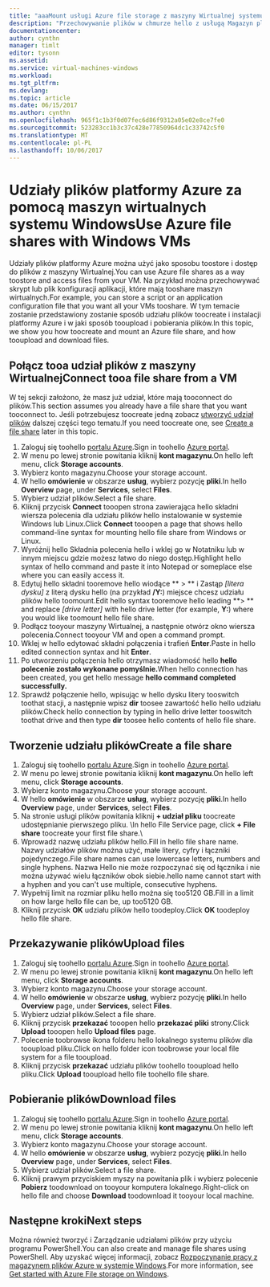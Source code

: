 ```yaml
---
title: "aaaMount usługi Azure file storage z maszyny Wirtualnej systemu Windows Azure | Dokumentacja firmy Microsoft"
description: "Przechowywanie plików w chmurze hello z usługą Magazyn plików Azure i instalowanie udziału plików w chmurze z maszyny wirtualnej platformy Azure (VM)."
documentationcenter: 
author: cynthn
manager: timlt
editor: tysonn
ms.assetid: 
ms.service: virtual-machines-windows
ms.workload: 
ms.tgt_pltfrm: 
ms.devlang: 
ms.topic: article
ms.date: 06/15/2017
ms.author: cynthn
ms.openlocfilehash: 965f1c1b3f0d07fec6d86f9312a05e02e8ce7fe0
ms.sourcegitcommit: 523283cc1b3c37c428e77850964dc1c33742c5f0
ms.translationtype: MT
ms.contentlocale: pl-PL
ms.lasthandoff: 10/06/2017
---
```

# <a name="use-azure-file-shares-with-windows-vms"></a><span data-ttu-id="fd95f-103">Udziały plików platformy Azure za pomocą maszyn wirtualnych systemu Windows</span><span class="sxs-lookup"><span data-stu-id="fd95f-103">Use Azure file shares with Windows VMs</span></span> 

<span data-ttu-id="fd95f-104">Udziały plików platformy Azure można użyć jako sposobu toostore i dostęp do plików z maszyny Wirtualnej.</span><span class="sxs-lookup"><span data-stu-id="fd95f-104">You can use Azure file shares as a way toostore and access files from your VM.</span></span> <span data-ttu-id="fd95f-105">Na przykład można przechowywać skrypt lub plik konfiguracji aplikacji, które mają tooshare maszyn wirtualnych.</span><span class="sxs-lookup"><span data-stu-id="fd95f-105">For example, you can store a script or an application configuration file that you want all your VMs tooshare.</span></span> <span data-ttu-id="fd95f-106">W tym temacie zostanie przedstawiony zostanie sposób udziału plików toocreate i instalacji platformy Azure i w jaki sposób tooupload i pobierania plików.</span><span class="sxs-lookup"><span data-stu-id="fd95f-106">In this topic, we show you how toocreate and mount an Azure file share, and how tooupload and download files.</span></span>

## <a name="connect-tooa-file-share-from-a-vm"></a><span data-ttu-id="fd95f-107">Połącz tooa udział plików z maszyny Wirtualnej</span><span class="sxs-lookup"><span data-stu-id="fd95f-107">Connect tooa file share from a VM</span></span>

<span data-ttu-id="fd95f-108">W tej sekcji założono, że masz już udział, które mają tooconnect do plików.</span><span class="sxs-lookup"><span data-stu-id="fd95f-108">This section assumes you already have a file share that you want tooconnect to.</span></span> <span data-ttu-id="fd95f-109">Jeśli potrzebujesz toocreate jedną zobacz [utworzyć udział plików](#create-a-file-share) dalszej części tego tematu.</span><span class="sxs-lookup"><span data-stu-id="fd95f-109">If you need toocreate one, see [Create a file share](#create-a-file-share) later in this topic.</span></span>

1. <span data-ttu-id="fd95f-110">Zaloguj się toohello [portalu Azure](https://portal.azure.com).</span><span class="sxs-lookup"><span data-stu-id="fd95f-110">Sign in toohello [Azure portal](https://portal.azure.com).</span></span>
2. <span data-ttu-id="fd95f-111">W menu po lewej stronie powitania kliknij **kont magazynu**.</span><span class="sxs-lookup"><span data-stu-id="fd95f-111">On hello left menu, click **Storage accounts**.</span></span>
3. <span data-ttu-id="fd95f-112">Wybierz konto magazynu.</span><span class="sxs-lookup"><span data-stu-id="fd95f-112">Choose your storage account.</span></span>
4. <span data-ttu-id="fd95f-113">W hello **omówienie** w obszarze **usług**, wybierz pozycję **pliki**.</span><span class="sxs-lookup"><span data-stu-id="fd95f-113">In hello **Overview** page, under **Services**, select **Files**.</span></span>
5. <span data-ttu-id="fd95f-114">Wybierz udział plików.</span><span class="sxs-lookup"><span data-stu-id="fd95f-114">Select a file share.</span></span>
6. <span data-ttu-id="fd95f-115">Kliknij przycisk **Connect** tooopen strona zawierająca hello składni wiersza polecenia dla udziału plików hello instalowanie w systemie Windows lub Linux.</span><span class="sxs-lookup"><span data-stu-id="fd95f-115">Click **Connect** tooopen a page that shows hello command-line syntax for mounting hello file share from Windows or Linux.</span></span>
7. <span data-ttu-id="fd95f-116">Wyróżnij hello Składnia polecenia hello i wklej go w Notatniku lub w innym miejscu gdzie możesz łatwo do niego dostęp.</span><span class="sxs-lookup"><span data-stu-id="fd95f-116">Highlight hello syntax of hello command and paste it into Notepad or someplace else where you can easily access it.</span></span> 
8. <span data-ttu-id="fd95f-117">Edytuj hello składni tooremove hello wiodące ** > ** i Zastąp *[litera dysku]* z literą dysku hello (na przykład **/Y:**) miejsce chcesz udziału plików hello toomount.</span><span class="sxs-lookup"><span data-stu-id="fd95f-117">Edit hello syntax tooremove hello leading **> ** and replace *[drive letter]* with hello drive letter (for example, **Y:**) where you would like toomount hello file share.</span></span>
8. <span data-ttu-id="fd95f-118">Podłącz tooyour maszyny Wirtualnej, a następnie otwórz okno wiersza polecenia.</span><span class="sxs-lookup"><span data-stu-id="fd95f-118">Connect tooyour VM and open a command prompt.</span></span>
9. <span data-ttu-id="fd95f-119">Wklej w hello edytować składni połączenia i trafień **Enter**.</span><span class="sxs-lookup"><span data-stu-id="fd95f-119">Paste in hello edited connection syntax and hit **Enter**.</span></span>
10. <span data-ttu-id="fd95f-120">Po utworzeniu połączenia hello otrzymasz wiadomość hello **hello polecenie zostało wykonane pomyślnie.**</span><span class="sxs-lookup"><span data-stu-id="fd95f-120">When hello connection has been created, you get hello message **hello command completed successfully.**</span></span>
11. <span data-ttu-id="fd95f-121">Sprawdź połączenie hello, wpisując w hello dysku litery tooswitch toothat stacji, a następnie wpisz **dir** toosee zawartość hello hello udziału plików.</span><span class="sxs-lookup"><span data-stu-id="fd95f-121">Check hello connection by typing in hello drive letter tooswitch toothat drive and then type **dir** toosee hello contents of hello file share.</span></span>



## <a name="create-a-file-share"></a><span data-ttu-id="fd95f-122">Tworzenie udziału plików</span><span class="sxs-lookup"><span data-stu-id="fd95f-122">Create a file share</span></span> 
1. <span data-ttu-id="fd95f-123">Zaloguj się toohello [portalu Azure](https://portal.azure.com).</span><span class="sxs-lookup"><span data-stu-id="fd95f-123">Sign in toohello [Azure portal](https://portal.azure.com).</span></span>
2. <span data-ttu-id="fd95f-124">W menu po lewej stronie powitania kliknij **kont magazynu**.</span><span class="sxs-lookup"><span data-stu-id="fd95f-124">On hello left menu, click **Storage accounts**.</span></span>
3. <span data-ttu-id="fd95f-125">Wybierz konto magazynu.</span><span class="sxs-lookup"><span data-stu-id="fd95f-125">Choose your storage account.</span></span>
4. <span data-ttu-id="fd95f-126">W hello **omówienie** w obszarze **usług**, wybierz pozycję **pliki**.</span><span class="sxs-lookup"><span data-stu-id="fd95f-126">In hello **Overview** page, under **Services**, select **Files**.</span></span>
5. <span data-ttu-id="fd95f-127">Na stronie usługi plików powitania kliknij **+ udział pliku** toocreate udostępnianie pierwszego pliku. \\</span><span class="sxs-lookup"><span data-stu-id="fd95f-127">In hello File Service page, click **+ File share** toocreate your first file share.\\</span></span>
6. <span data-ttu-id="fd95f-128">Wprowadź nazwę udziału plików hello.</span><span class="sxs-lookup"><span data-stu-id="fd95f-128">Fill in hello file share name.</span></span> <span data-ttu-id="fd95f-129">Nazwy udziałów plików można użyć, małe litery, cyfry i łączniki pojedynczego.</span><span class="sxs-lookup"><span data-stu-id="fd95f-129">File share names can use lowercase letters, numbers and single hyphens.</span></span> <span data-ttu-id="fd95f-130">Nazwa Hello nie może rozpoczynać się od łącznika i nie można używać wielu łączników obok siebie.</span><span class="sxs-lookup"><span data-stu-id="fd95f-130">hello name cannot start with a hyphen and you can't use multiple, consecutive hyphens.</span></span> 
7. <span data-ttu-id="fd95f-131">Wypełnij limit na rozmiar pliku hello można się too5120 GB.</span><span class="sxs-lookup"><span data-stu-id="fd95f-131">Fill in a limit on how large hello file can be, up too5120 GB.</span></span>
8. <span data-ttu-id="fd95f-132">Kliknij przycisk **OK** udziału plików hello toodeploy.</span><span class="sxs-lookup"><span data-stu-id="fd95f-132">Click **OK** toodeploy hello file share.</span></span>
   
## <a name="upload-files"></a><span data-ttu-id="fd95f-133">Przekazywanie plików</span><span class="sxs-lookup"><span data-stu-id="fd95f-133">Upload files</span></span>
1. <span data-ttu-id="fd95f-134">Zaloguj się toohello [portalu Azure](https://portal.azure.com).</span><span class="sxs-lookup"><span data-stu-id="fd95f-134">Sign in toohello [Azure portal](https://portal.azure.com).</span></span>
2. <span data-ttu-id="fd95f-135">W menu po lewej stronie powitania kliknij **kont magazynu**.</span><span class="sxs-lookup"><span data-stu-id="fd95f-135">On hello left menu, click **Storage accounts**.</span></span>
3. <span data-ttu-id="fd95f-136">Wybierz konto magazynu.</span><span class="sxs-lookup"><span data-stu-id="fd95f-136">Choose your storage account.</span></span>
4. <span data-ttu-id="fd95f-137">W hello **omówienie** w obszarze **usług**, wybierz pozycję **pliki**.</span><span class="sxs-lookup"><span data-stu-id="fd95f-137">In hello **Overview** page, under **Services**, select **Files**.</span></span>
5. <span data-ttu-id="fd95f-138">Wybierz udział plików.</span><span class="sxs-lookup"><span data-stu-id="fd95f-138">Select a file share.</span></span>
6. <span data-ttu-id="fd95f-139">Kliknij przycisk **przekazać** tooopen hello **przekazać pliki** strony.</span><span class="sxs-lookup"><span data-stu-id="fd95f-139">Click **Upload** tooopen hello **Upload files** page.</span></span>
7. <span data-ttu-id="fd95f-140">Polecenie toobrowse ikona folderu hello lokalnego systemu plików dla tooupload pliku.</span><span class="sxs-lookup"><span data-stu-id="fd95f-140">Click on hello folder icon toobrowse your local file system for a file tooupload.</span></span>   
8. <span data-ttu-id="fd95f-141">Kliknij przycisk **przekazać** udziału plików toohello tooupload hello pliku.</span><span class="sxs-lookup"><span data-stu-id="fd95f-141">Click **Upload** tooupload hello file toohello file share.</span></span>

## <a name="download-files"></a><span data-ttu-id="fd95f-142">Pobieranie plików</span><span class="sxs-lookup"><span data-stu-id="fd95f-142">Download files</span></span>
1. <span data-ttu-id="fd95f-143">Zaloguj się toohello [portalu Azure](https://portal.azure.com).</span><span class="sxs-lookup"><span data-stu-id="fd95f-143">Sign in toohello [Azure portal](https://portal.azure.com).</span></span>
2. <span data-ttu-id="fd95f-144">W menu po lewej stronie powitania kliknij **kont magazynu**.</span><span class="sxs-lookup"><span data-stu-id="fd95f-144">On hello left menu, click **Storage accounts**.</span></span>
3. <span data-ttu-id="fd95f-145">Wybierz konto magazynu.</span><span class="sxs-lookup"><span data-stu-id="fd95f-145">Choose your storage account.</span></span>
4. <span data-ttu-id="fd95f-146">W hello **omówienie** w obszarze **usług**, wybierz pozycję **pliki**.</span><span class="sxs-lookup"><span data-stu-id="fd95f-146">In hello **Overview** page, under **Services**, select **Files**.</span></span>
5. <span data-ttu-id="fd95f-147">Wybierz udział plików.</span><span class="sxs-lookup"><span data-stu-id="fd95f-147">Select a file share.</span></span>
6. <span data-ttu-id="fd95f-148">Kliknij prawym przyciskiem myszy na powitania plik i wybierz polecenie **Pobierz** toodownload on tooyour komputera lokalnego.</span><span class="sxs-lookup"><span data-stu-id="fd95f-148">Right-click on hello file and choose **Download** toodownload it tooyour local machine.</span></span>
   

## <a name="next-steps"></a><span data-ttu-id="fd95f-149">Następne kroki</span><span class="sxs-lookup"><span data-stu-id="fd95f-149">Next steps</span></span>

<span data-ttu-id="fd95f-150">Można również tworzyć i Zarządzanie udziałami plików przy użyciu programu PowerShell.</span><span class="sxs-lookup"><span data-stu-id="fd95f-150">You can also create and manage file shares using PowerShell.</span></span> <span data-ttu-id="fd95f-151">Aby uzyskać więcej informacji, zobacz [Rozpoczynanie pracy z magazynem plików Azure w systemie Windows](../../storage/files/storage-dotnet-how-to-use-files.md).</span><span class="sxs-lookup"><span data-stu-id="fd95f-151">For more information, see [Get started with Azure File storage on Windows](../../storage/files/storage-dotnet-how-to-use-files.md).</span></span>
